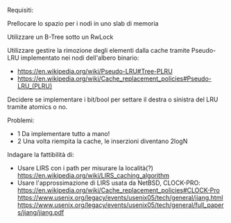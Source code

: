 Requisiti:

Prellocare lo spazio per i nodi in uno slab di memoria

Utilizzare un B-Tree sotto un RwLock

Utilizzare gestire la rimozione degli elementi dalla cache tramite Pseudo-LRU implementato nei nodi dell'albero binario:
- https://en.wikipedia.org/wiki/Pseudo-LRU#Tree-PLRU
- https://en.wikipedia.org/wiki/Cache_replacement_policies#Pseudo-LRU_(PLRU)

Decidere se implementare i bit/bool per settare il destra o sinistra del LRU tramite atomics o no.

Problemi:
- 1 Da implementare tutto a mano!
- 2 Una volta riempita la cache, le inserzioni diventano 2logN

Indagare la fattibilità di:
- Usare LIRS con i path per misurare la località(?) https://en.wikipedia.org/wiki/LIRS_caching_algorithm
- Usare l'approssimazione di LIRS usata da NetBSD, CLOCK-PRO:
 https://en.wikipedia.org/wiki/Cache_replacement_policies#CLOCK-Pro
https://www.usenix.org/legacy/events/usenix05/tech/general/jiang.html
https://www.usenix.org/legacy/events/usenix05/tech/general/full_papers/jiang/jiang.pdf